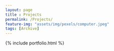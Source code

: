 ```yaml
--- 
layout: page
title : Projects 
permalink: /Projects/ 
feature-img: "assets/img/pexels/computer.jpeg"
tags: [Archive]
---
```


{% include portfolio.html %}
